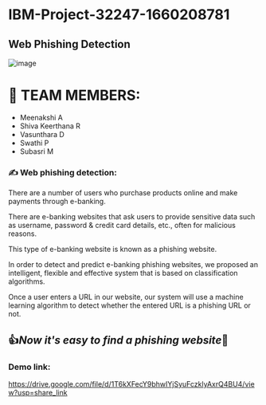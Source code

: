 # IBM-Project-32247-1660208781
## Web Phishing Detection
![image](https://user-images.githubusercontent.com/105637350/202658079-d11608d1-2ec3-4566-b984-b6f7a7fde2f1.png)

# :handshake: TEAM MEMBERS:
  - Meenakshi A
  - Shiva Keerthana R
  - Vasunthara D
  - Swathi P
  - Subasri M

### :writing_hand: Web phishing detection:
There are a number of users who purchase products online and make payments through e-banking. 

There are e-banking websites that ask users to provide sensitive data such as username, password & credit card details, etc., often for malicious reasons. 

This type of e-banking website is known as a phishing website. 

In order to detect and predict e-banking phishing websites, we proposed an intelligent, flexible and effective system that is based on classification algorithms. 

Once a user enters a URL in our website, our system will use a machine learning algorithm to detect whether the entered URL is a phishing URL or not.

## :thumbsup:***Now it's easy to find a phishing website***:clap:

### Demo link:
https://drive.google.com/file/d/1T6kXFecY9bhwIYjSyuFczklyAxrQ4BU4/view?usp=share_link
